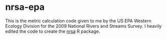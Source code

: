 nrsa-epa
========

This is the metric calculation code given to me by the US EPA Western Ecology Division for the 2009 National Rivers and Streams Survey.  I heavily edited the code to create the [nrsa](http:/github.com/jasonelaw/nrsa) R package.
